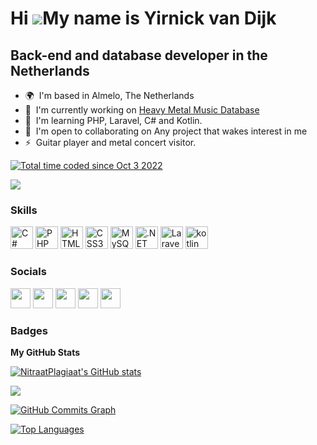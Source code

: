 Hi ![](https://user-images.githubusercontent.com/18350557/176309783-0785949b-9127-417c-8b55-ab5a4333674e.gif)My name is Yirnick van Dijk
========================================================================================================================================

Back-end and database developer in the Netherlands
--------------------

* 🌍  I'm based in Almelo, The Netherlands
* 🚀  I'm currently working on [Heavy Metal Music Database](https://hmmdb.nl)
* 🧠  I'm learning PHP, Laravel, C# and Kotlin.
* 🤝  I'm open to collaborating on Any project that wakes interest in me
* ⚡  Guitar player and metal concert visitor.

<a href="https://wakatime.com/@fce8eacc-0d9e-4691-9f15-7bdf58a10e34"><img src="https://wakatime.com/badge/user/fce8eacc-0d9e-4691-9f15-7bdf58a10e34.svg" alt="Total time coded since Oct 3 2022" /></a>

<a href="https://www.twitch.tv/NitraatPlagiaat" target="_blank" rel="noreferrer"><img
src="https://img.shields.io/twitch/status/NitraatPlagiaat?logo=twitchsx&style=for-the-badge&color=444e59&labelColor=1c1917&label=TWITCH+STATUS" /></a>

### Skills

<p align="left">
<a href="https://docs.microsoft.com/en-us/dotnet/csharp/" target="_blank" rel="noreferrer"><img src="https://raw.githubusercontent.com/danielcranney/readme-generator/main/public/icons/skills/csharp-colored.svg" width="36" height="36" alt="C#" /></a>
<a href="https://www.php.net/" target="_blank" rel="noreferrer"><img src="https://raw.githubusercontent.com/danielcranney/readme-generator/main/public/icons/skills/php-colored.svg" width="36" height="36" alt="PHP" /></a>
<a href="https://developer.mozilla.org/en-US/docs/Glossary/HTML5" target="_blank" rel="noreferrer"><img src="https://raw.githubusercontent.com/danielcranney/readme-generator/main/public/icons/skills/html5-colored.svg" width="36" height="36" alt="HTML5" /></a>
<a href="https://www.w3.org/TR/CSS/#css" target="_blank" rel="noreferrer"><img src="https://raw.githubusercontent.com/danielcranney/readme-generator/main/public/icons/skills/css3-colored.svg" width="36" height="36" alt="CSS3" /></a>
<a href="https://www.mysql.com/" target="_blank" rel="noreferrer"><img src="https://raw.githubusercontent.com/danielcranney/readme-generator/main/public/icons/skills/mysql-colored.svg" width="36" height="36" alt="MySQL" /></a>
<a href="https://dotnet.microsoft.com/en-us/" target="_blank" rel="noreferrer"><img src="https://raw.githubusercontent.com/danielcranney/readme-generator/main/public/icons/skills/dot-net-colored.svg" width="36" height="36" alt=".NET" /></a>
<a href="https://laravel.com/" target="_blank" rel="noreferrer"><img src="https://raw.githubusercontent.com/danielcranney/readme-generator/main/public/icons/skills/laravel-colored.svg" width="36" height="36" alt="Laravel" /></a>
<a href="https://kotlinlang.org" target="_blank" rel="noreferrer"> <img src="https://www.vectorlogo.zone/logos/kotlinlang/kotlinlang-icon.svg" alt="kotlin" width="36" height="36"/></a>
</p>


### Socials

<p align="left"> <a href="https://discord.com/users/NitraatPlagiaat#2133" target="_blank" rel="noreferrer"><img src="https://raw.githubusercontent.com/danielcranney/readme-generator/main/public/icons/socials/discord.svg" width="32" height="32" /></a> <a href="https://www.facebook.com/yirnick.vandijk" target="_blank" rel="noreferrer"><img src="https://raw.githubusercontent.com/danielcranney/readme-generator/main/public/icons/socials/facebook.svg" width="32" height="32" /></a> <a href="https://www.github.com/NitraatPlagiaat" target="_blank" rel="noreferrer"><img src="https://raw.githubusercontent.com/danielcranney/readme-generator/main/public/icons/socials/github.svg" width="32" height="32" /></a> <a href="http://www.instagram.com/yirnick" target="_blank" rel="noreferrer"><img src="https://raw.githubusercontent.com/danielcranney/readme-generator/main/public/icons/socials/instagram.svg" width="32" height="32" /></a> <a href="https://www.twitch.tv/NitraatPlagiaat" target="_blank" rel="noreferrer"><img src="https://raw.githubusercontent.com/danielcranney/readme-generator/main/public/icons/socials/twitch.svg" width="32" height="32" /></a></p>

### Badges

<b>My GitHub Stats</b>

<a href="http://www.github.com/NitraatPlagiaat"><img src="https://github-readme-stats.vercel.app/api?username=NitraatPlagiaat&show_icons=true&hide=&count_private=true&title_color=22c55e&text_color=ffffff&icon_color=444e59&bg_color=1c1917&hide_border=true&show_icons=true" alt="NitraatPlagiaat's GitHub stats" /></a>

<a href="http://www.github.com/NitraatPlagiaat"><img src="https://github-readme-streak-stats.herokuapp.com/?user=NitraatPlagiaat&stroke=ffffff&background=1c1917&ring=22c55e&fire=22c55e&currStreakNum=ffffff&currStreakLabel=22c55e&sideNums=ffffff&sideLabels=ffffff&dates=ffffff&hide_border=true" /></a>

<a href="http://www.github.com/NitraatPlagiaat"><img src="https://activity-graph.herokuapp.com/graph?username=NitraatPlagiaat&bg_color=1c1917&color=ffffff&line=444e59&point=ffffff&area_color=1c1917&area=true&hide_border=true&custom_title=GitHub%20Commits%20Graph" alt="GitHub Commits Graph" /></a>

<a href="https://github.com/NitraatPlagiaat" align="left"><img src="https://github-readme-stats.vercel.app/api/top-langs/?username=NitraatPlagiaat&langs_count=10&title_color=22c55e&text_color=ffffff&icon_color=444e59&bg_color=1c1917&hide_border=true&locale=en&custom_title=Top%20%Languages" alt="Top Languages" /></a>
